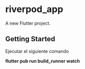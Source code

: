 # riverpod_app

A new Flutter project.

## Getting Started

Ejecutar el siguiente comando

**flutter pub run build_runner watch**